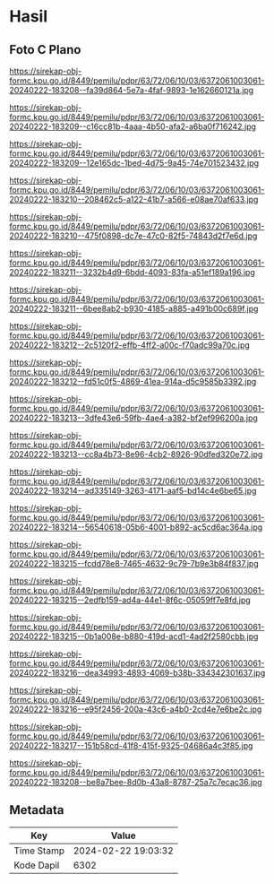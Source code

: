 # Hasil

## Foto C Plano

https://sirekap-obj-formc.kpu.go.id/8449/pemilu/pdpr/63/72/06/10/03/6372061003061-20240222-183208--fa39d864-5e7a-4faf-9893-1e162660121a.jpg

https://sirekap-obj-formc.kpu.go.id/8449/pemilu/pdpr/63/72/06/10/03/6372061003061-20240222-183209--c16cc81b-4aaa-4b50-afa2-a6ba0f716242.jpg

https://sirekap-obj-formc.kpu.go.id/8449/pemilu/pdpr/63/72/06/10/03/6372061003061-20240222-183209--12e165dc-1bed-4d75-9a45-74e701523432.jpg

https://sirekap-obj-formc.kpu.go.id/8449/pemilu/pdpr/63/72/06/10/03/6372061003061-20240222-183210--208462c5-a122-41b7-a566-e08ae70af633.jpg

https://sirekap-obj-formc.kpu.go.id/8449/pemilu/pdpr/63/72/06/10/03/6372061003061-20240222-183210--475f0898-dc7e-47c0-82f5-74843d2f7e6d.jpg

https://sirekap-obj-formc.kpu.go.id/8449/pemilu/pdpr/63/72/06/10/03/6372061003061-20240222-183211--3232b4d9-6bdd-4093-83fa-a51ef189a196.jpg

https://sirekap-obj-formc.kpu.go.id/8449/pemilu/pdpr/63/72/06/10/03/6372061003061-20240222-183211--6bee8ab2-b930-4185-a885-a491b00c689f.jpg

https://sirekap-obj-formc.kpu.go.id/8449/pemilu/pdpr/63/72/06/10/03/6372061003061-20240222-183212--2c5120f2-effb-4ff2-a00c-f70adc99a70c.jpg

https://sirekap-obj-formc.kpu.go.id/8449/pemilu/pdpr/63/72/06/10/03/6372061003061-20240222-183212--fd51c0f5-4869-41ea-914a-d5c9585b3392.jpg

https://sirekap-obj-formc.kpu.go.id/8449/pemilu/pdpr/63/72/06/10/03/6372061003061-20240222-183213--3dfe43e6-59fb-4ae4-a382-bf2ef996200a.jpg

https://sirekap-obj-formc.kpu.go.id/8449/pemilu/pdpr/63/72/06/10/03/6372061003061-20240222-183213--cc8a4b73-8e96-4cb2-8926-90dfed320e72.jpg

https://sirekap-obj-formc.kpu.go.id/8449/pemilu/pdpr/63/72/06/10/03/6372061003061-20240222-183214--ad335149-3263-4171-aaf5-bd14c4e6be65.jpg

https://sirekap-obj-formc.kpu.go.id/8449/pemilu/pdpr/63/72/06/10/03/6372061003061-20240222-183214--56540618-05b6-4001-b892-ac5cd6ac364a.jpg

https://sirekap-obj-formc.kpu.go.id/8449/pemilu/pdpr/63/72/06/10/03/6372061003061-20240222-183215--fcdd78e8-7465-4632-9c79-7b9e3b84f837.jpg

https://sirekap-obj-formc.kpu.go.id/8449/pemilu/pdpr/63/72/06/10/03/6372061003061-20240222-183215--2edfb159-ad4a-44e1-8f6c-05059ff7e8fd.jpg

https://sirekap-obj-formc.kpu.go.id/8449/pemilu/pdpr/63/72/06/10/03/6372061003061-20240222-183215--0b1a008e-b880-419d-acd1-4ad2f2580cbb.jpg

https://sirekap-obj-formc.kpu.go.id/8449/pemilu/pdpr/63/72/06/10/03/6372061003061-20240222-183216--dea34993-4893-4069-b38b-334342301637.jpg

https://sirekap-obj-formc.kpu.go.id/8449/pemilu/pdpr/63/72/06/10/03/6372061003061-20240222-183216--e95f2456-200a-43c6-a4b0-2cd4e7e6be2c.jpg

https://sirekap-obj-formc.kpu.go.id/8449/pemilu/pdpr/63/72/06/10/03/6372061003061-20240222-183217--151b58cd-41f8-415f-9325-04686a4c3f85.jpg

https://sirekap-obj-formc.kpu.go.id/8449/pemilu/pdpr/63/72/06/10/03/6372061003061-20240222-183208--be8a7bee-8d0b-43a8-8787-25a7c7ecac36.jpg


## Metadata

| Key        | Value               |
| ---------- | ------------------- |
| Time Stamp | 2024-02-22 19:03:32 |
| Kode Dapil | 6302                |



